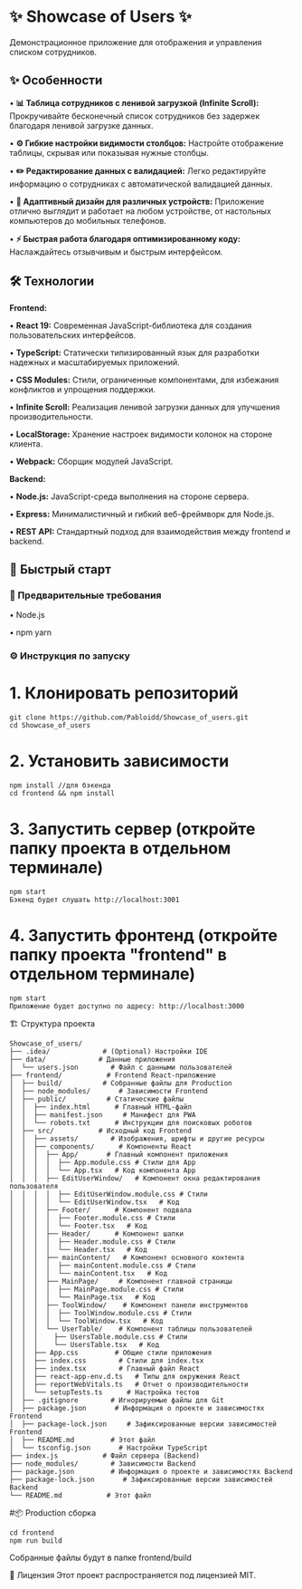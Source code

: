 # ✨ Showcase of Users ✨

Демонстрационное приложение для отображения и управления списком сотрудников.

## ✨ Особенности

•   **📊 Таблица сотрудников с ленивой загрузкой (Infinite Scroll):**  Прокручивайте бесконечный список сотрудников без задержек благодаря ленивой загрузке данных.

•   **⚙️ Гибкие настройки видимости столбцов:**  Настройте отображение таблицы, скрывая или показывая нужные столбцы.

•   **✏️ Редактирование данных с валидацией:** Легко редактируйте информацию о сотрудниках с автоматической валидацией данных.

•   **📱 Адаптивный дизайн для различных устройств:**  Приложение отлично выглядит и работает на любом устройстве, от настольных компьютеров до мобильных телефонов.

•   **⚡️ Быстрая работа благодаря оптимизированному коду:**  Наслаждайтесь отзывчивым и быстрым интерфейсом.

## 🛠 Технологии

**Frontend:**

•   **React 19:** Современная JavaScript-библиотека для создания пользовательских интерфейсов.

•   **TypeScript:**  Статически типизированный язык для разработки надежных и масштабируемых приложений.

•   **CSS Modules:**  Стили, ограниченные компонентами, для избежания конфликтов и упрощения поддержки.

•   **Infinite Scroll:**  Реализация ленивой загрузки данных для улучшения производительности.

•   **LocalStorage:**  Хранение настроек видимости колонок на стороне клиента.

•   **Webpack:** Cборщик модулей JavaScript.

**Backend:**

•   **Node.js:**  JavaScript-среда выполнения на стороне сервера.

•   **Express:**  Минималистичный и гибкий веб-фреймворк для Node.js.

•   **REST API:**  Стандартный подход для взаимодействия между frontend и backend.

## 🚀 Быстрый старт

### 📝 Предварительные требования

•   Node.js

•   npm yarn

### ⚙️ Инструкция по запуску

# 1.  **Клонировать репозиторий**

```
git clone https://github.com/Pabloidd/Showcase_of_users.git
cd Showcase_of_users
```
# 2. Установить зависимости
```
npm install //для бэкенда
cd frontend && npm install
```

# 3. Запустить сервер (откройте папку проекта в отдельном терминале)
```
npm start
Бэкенд будет слушать http://localhost:3001
```
# 4. Запустить фронтенд (откройте папку проекта "frontend" в отдельном терминале)
```
npm start
Приложение будет доступно по адресу: http://localhost:3000
```

🏗 Структура проекта

```
Showcase_of_users/
├── .idea/             # (Optional) Настройки IDE
├── data/             # Данные приложения
│  └── users.json        # Файл с данными пользователей
├── frontend/           # Frontend React-приложение
│  ├── build/          # Собранные файлы для Production
│  ├── node_modules/       # Зависимости Frontend
│  ├── public/          # Статические файлы
│  │  ├── index.html      # Главный HTML-файл
│  │  ├── manifest.json     # Манифест для PWA
│  │  └── robots.txt      # Инструкции для поисковых роботов
│  ├── src/           # Исходный код Frontend
│  │  ├── assets/        # Изображения, шрифты и другие ресурсы
│  │  ├── components/      # Компоненты React
│  │  │  ├── App/       # Главный компонент приложения
│  │  │  │  ├── App.module.css # Стили для App
│  │  │  │  └── App.tsx   # Код компонента App
│  │  │  ├── EditUserWindow/   # Компонент окна редактирования пользователя
│  │  │  │  ├── EditUserWindow.module.css # Стили
│  │  │  │  └── EditUserWindow.tsx   # Код
│  │  │  ├── Footer/      # Компонент подвала
│  │  │  │  ├── Footer.module.css # Стили
│  │  │  │  └── Footer.tsx   # Код
│  │  │  ├── Header/      # Компонент шапки
│  │  │  │  ├── Header.module.css # Стили
│  │  │  │  └── Header.tsx   # Код
│  │  │  ├── mainContent/   # Компонент основного контента
│  │  │  │  ├── mainContent.module.css # Стили
│  │  │  │  └── mainContent.tsx   # Код
│  │  │  ├── MainPage/     # Компонент главной страницы
│  │  │  │  ├── MainPage.module.css # Стили
│  │  │  │  └── MainPage.tsx   # Код
│  │  │  ├── ToolWindow/    # Компонент панели инструментов
│  │  │  │  ├── ToolWindow.module.css # Стили
│  │  │  │  └── ToolWindow.tsx   # Код
│  │  │  └── UserTable/    # Компонент таблицы пользователей
│  │  │    ├── UsersTable.module.css # Стили
│  │  │    └── UsersTable.tsx   # Код
│  │  ├── App.css         # Общие стили приложения
│  │  ├── index.css        # Стили для index.tsx
│  │  ├── index.tsx        # Главный файл React
│  │  ├── react-app-env.d.ts   # Типы для окружения React
│  │  ├── reportWebVitals.ts   # Отчет о производительности
│  │  └── setupTests.ts      # Настройка тестов
│  ├── .gitignore        # Игнорируемые файлы для Git
│  ├── package.json       # Информация о проекте и зависимостях Frontend
│  ├── package-lock.json     # Зафиксированные версии зависимостей Frontend
│  ├── README.md         # Этот файл
│  └── tsconfig.json       # Настройки TypeScript
├── index.js           # Файл сервера (Backend)
├── node_modules/        # Зависимости Backend
├── package.json         # Информация о проекте и зависимостях Backend
├── package-lock.json       # Зафиксированные версии зависимостей Backend
└── README.md           # Этот файл

```
#📦 Production сборка
```
cd frontend
npm run build
```
Собранные файлы будут в папке frontend/build

📝 Лицензия
Этот проект распространяется под лицензией MIT.
